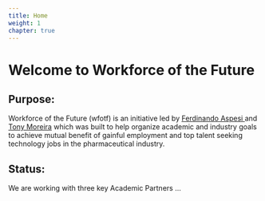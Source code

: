 ```yaml
---
title: Home
weight: 1
chapter: true
---
```


# Welcome to Workforce of the Future

## Purpose:

Workforce of the Future (wfotf) is an initiative led by [Ferdinando Aspesi ](https://www.linkedin.com/in/ferdinando-aspesi-68816115/) and [Tony Moreira](https://cbee.umbc.edu/antonio-moreira/) which was built to help organize academic and industry goals to achieve mutual benefit of gainful employment and top talent seeking technology jobs in the pharmaceutical industry.

## Status:

We are working with three key Academic Partners ...
